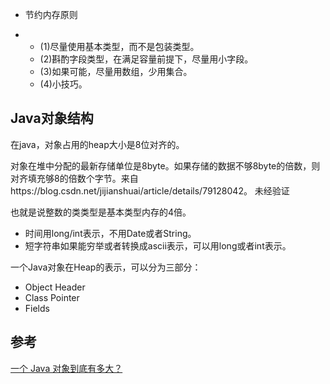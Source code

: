 - 节约内存原则

- - (1)尽量使用基本类型，而不是包装类型。
  - (2)斟酌字段类型，在满足容量前提下，尽量用小字段。
  - (3)如果可能，尽量用数组，少用集合。
  - (4)小技巧。



## Java对象结构



在java，对象占用的heap大小是8位对齐的。

对象在堆中分配的最新存储单位是8byte。如果存储的数据不够8byte的倍数，则对齐填充够8的倍数个字节。来自https://blog.csdn.net/jijianshuai/article/details/79128042。 未经验证



也就是说整数的类类型是基本类型内存的4倍。



- 时间用long/int表示，不用Date或者String。
- 短字符串如果能穷举或者转换成ascii表示，可以用long或者int表示。



一个Java对象在Heap的表示，可以分为三部分：

- Object Header
- Class Pointer
- Fields



## 参考

[一个 Java 对象到底有多大？](https://mp.weixin.qq.com/s/fQmNaqMAoMP4MePJOjbL0Q)



